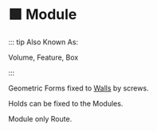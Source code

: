 # 🟩 Module

::: tip Also Known As:

Volume, Feature, Box

:::

Geometric Forms fixed to [Walls](/reference/Environment/Wall/Overview) by screws.

Holds can be fixed to the Modules. 

Module only Route.

